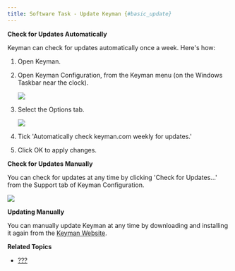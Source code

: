 ```yaml
---
title: Software Task - Update Keyman {#basic_update}
---
```


**Check for Updates Automatically**

Keyman can check for updates automatically once a week. Here\'s how:

1.  Open Keyman.

2.  Open Keyman Configuration, from the Keyman menu (on the Windows
    Taskbar near the clock).

    ![](desktop_images/menu.png)

3.  Select the Options tab.

    ![](desktop_images/tab-options.png)

4.  Tick \'Automatically check keyman.com weekly for updates.\'

5.  Click OK to apply changes.

**Check for Updates Manually**

You can check for updates at any time by clicking \'Check for
Updates...\' from the Support tab of Keyman Configuration.

![](desktop_images/tab-support.png)

**Updating Manually**

You can manually update Keyman at any time by downloading and installing
it again from the [Keyman Website](https://keyman.com/).

**Related Topics**

-   [???](#advanced_proxy_config)
